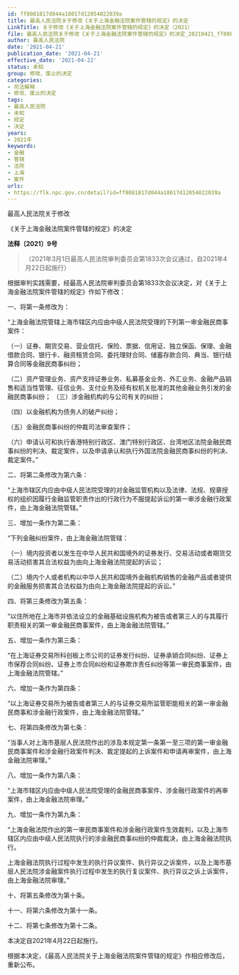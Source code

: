 ```yaml
---
id: ff8081817d044a18017d12054022039a
title: 最高人民法院关于修改《关于上海金融法院案件管辖的规定》的决定
LinkTitle: 关于修改《关于上海金融法院案件管辖的规定》的决定（2021）
file: 最高人民法院关于修改《关于上海金融法院案件管辖的规定》的决定_20210421_ff8081817d044a18017d12054022039a.docx
author: 最高人民法院
date: '2021-04-21'
publication_date: '2021-04-21'
effective_date: '2021-04-22'
status: 未知
group: 修改、废止的决定
categories:
- 司法解释
- 修改、废止的决定
tags:
- 最高人民法院
- 未知
- 规定
- 决定
years:
- 2021年
keywords:
- 金融
- 管辖
- 法院
- 上海
- 案件
urls:
- https://flk.npc.gov.cn/detail?id=ff8081817d044a18017d12054022039a
---
```


最高人民法院关于修改

《关于上海金融法院案件管辖的规定》的决定

**法释〔2021〕9号**

> （2021年3月1日最高人民法院审判委员会第1833次会议通过，自2021年4月22日起施行）

根据审判实践需要，经最高人民法院审判委员会第1833次会议决定，对《关于上海金融法院案件管辖的规定》作如下修改：

一、将第一条修改为：

“上海金融法院管辖上海市辖区内应由中级人民法院受理的下列第一审金融民商事案件：

（一）证券、期货交易、营业信托、保险、票据、信用证、独立保函、保理、金融借款合同、银行卡、融资租赁合同、委托理财合同、储蓄存款合同、典当、银行结算合同等金融民商事纠纷；

（二）资产管理业务、资产支持证券业务、私募基金业务、外汇业务、金融产品销售和适当性管理、征信业务、支付业务及经有权机关批准的其他金融业务引发的金融民商事纠纷；
（三）涉金融机构的与公司有关的纠纷；

（四）以金融机构为债务人的破产纠纷；

（五）金融民商事纠纷的仲裁司法审查案件；

（六）申请认可和执行香港特别行政区、澳门特别行政区、台湾地区法院金融民商事纠纷的判决、裁定案件，以及申请承认和执行外国法院金融民商事纠纷的判决、裁定案件。”

二、将第二条修改为第六条：

“上海市辖区内应由中级人民法院受理的对金融监管机构以及法律、法规、规章授权的组织因履行金融监管职责作出的行政行为不服提起诉讼的第一审涉金融行政案件，由上海金融法院管辖。”

三、增加一条作为第二条：

“下列金融纠纷案件，由上海金融法院管辖：

（一）境内投资者以发生在中华人民共和国境外的证券发行、交易活动或者期货交易活动损害其合法权益为由向上海金融法院提起的诉讼；

（二）境内个人或者机构以中华人民共和国境外金融机构销售的金融产品或者提供的金融服务损害其合法权益为由向上海金融法院提起的诉讼。”

四、将第三条修改为第五条：

“以住所地在上海市并依法设立的金融基础设施机构为被告或者第三人的与其履行职责相关的第一审金融民商事案件，由上海金融法院管辖。”

五、增加一条作为第三条：

“在上海证券交易所科创板上市公司的证券发行纠纷、证券承销合同纠纷、证券上市保荐合同纠纷、证券上市合同纠纷和证券欺诈责任纠纷等第一审民商事案件，由上海金融法院管辖。”

六、增加一条作为第四条：

“以上海证券交易所为被告或者第三人的与证券交易所监管职能相关的第一审金融民商事和涉金融行政案件，由上海金融法院管辖。”

七、将第四条修改为第七条：

“当事人对上海市基层人民法院作出的涉及本规定第一条第一至三项的第一审金融民商事案件和涉金融行政案件判决、裁定提起的上诉案件和申请再审案件，由上海金融法院审理。”

八、增加一条作为第八条：

“上海市辖区内应由中级人民法院受理的金融民商事案件、涉金融行政案件的再审案件，由上海金融法院审理。”

九、增加一条作为第九条：

“上海金融法院作出的第一审民商事案件和涉金融行政案件生效裁判，以及上海市辖区内应由中级人民法院执行的涉金融民商事纠纷的仲裁裁决，由上海金融法院执行。

上海金融法院执行过程中发生的执行异议案件、执行异议之诉案件，以及上海市基层人民法院涉金融案件执行过程中发生的执行复议案件、执行异议之诉上诉案件，由上海金融法院审理。”

十、将第五条修改为第十条。

十一、将第六条修改为第十一条。

十二、将第七条修改为第十二条。

本决定自2021年4月22日起施行。

根据本决定，《最高人民法院关于上海金融法院案件管辖的规定》作相应修改后，重新公布。

